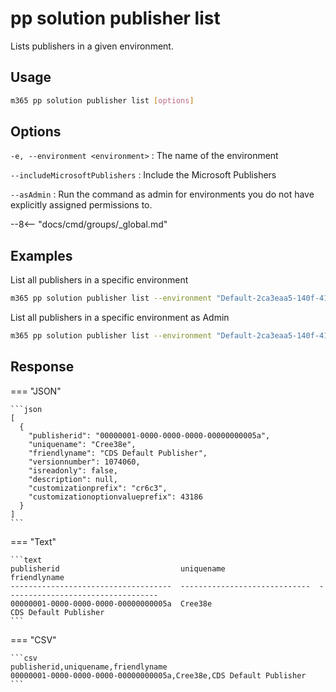 # pp solution publisher list

Lists publishers in a given environment.

## Usage

```sh
m365 pp solution publisher list [options]
```

## Options

`-e, --environment <environment>`
: The name of the environment

`--includeMicrosoftPublishers`
: Include the Microsoft Publishers

`--asAdmin`
: Run the command as admin for environments you do not have explicitly assigned permissions to.

--8<-- "docs/cmd/groups/_global.md"

## Examples

List all publishers in a specific environment

```sh
m365 pp solution publisher list --environment "Default-2ca3eaa5-140f-4175-8261-3272edf9f339"
```

List all publishers in a specific environment as Admin

```sh
m365 pp solution publisher list --environment "Default-2ca3eaa5-140f-4175-8261-3272edf9f339" --asAdmin
```

## Response

=== "JSON"

    ```json
    [
      {
        "publisherid": "00000001-0000-0000-0000-00000000005a",
        "uniquename": "Cree38e",
        "friendlyname": "CDS Default Publisher",
        "versionnumber": 1074060,
        "isreadonly": false,
        "description": null,
        "customizationprefix": "cr6c3",
        "customizationoptionvalueprefix": 43186
      }
    ]
    ```

=== "Text"

    ```text
    publisherid                           uniquename                     friendlyname
    ------------------------------------  -----------------------------  ----------------------------------
    00000001-0000-0000-0000-00000000005a  Cree38e                        CDS Default Publisher
    ```

=== "CSV"

    ```csv
    publisherid,uniquename,friendlyname
    00000001-0000-0000-0000-00000000005a,Cree38e,CDS Default Publisher
    ```

